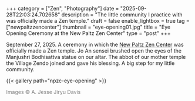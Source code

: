 +++
category = ["Zen", "Photography"]
date = "2025-09-28T22:03:24.702658"
description = "The little community I practice with was officially made a Zen temple."
draft = false
enable_lightbox = true
tag = ["newpaltzzencenter"]
thumbnail = "eye-opening01.jpg"
title = "Eye Opening Ceremony at the New Paltz Zen Center"
type = "post"
+++

September 27, 2025. A ceremony in which the [New Paltz Zen Center](https://npzc.org/) was officially made a Zen temple. Jo An sensei brushed open the eyes of the Manjushri Bodhisattva statue on our altar. The abbot of our mother temple the Village Zendo joined and gave his blessing. A big step for my little community.

{{< gallery path="npzc-eye-opening" >}}

<span style="color: gray">Images &copy; A. Jesse Jiryu Davis</span>
